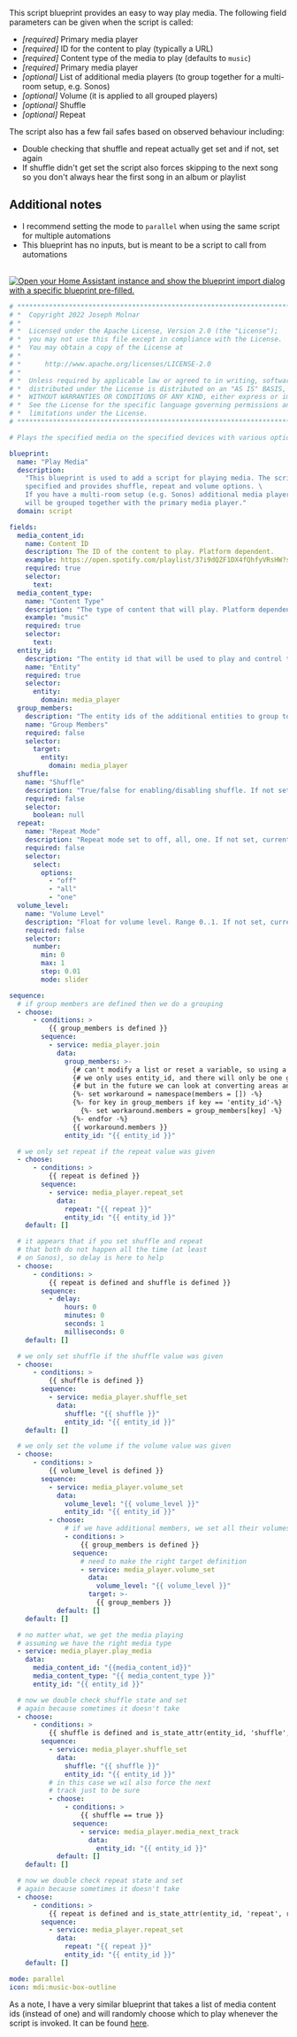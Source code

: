This script blueprint provides an easy to way play media. The following field parameters can be given when the script is called:
* _[required]_ Primary media player
* _[required]_ ID for the content to play (typically a URL)
* _[required]_ Content type of the media to play (defaults to `music`)
* _[required]_ Primary media player
* _[optional]_ List of additional media players (to group together for a multi-room setup, e.g. Sonos)
* _[optional]_ Volume (it is applied to all grouped players)
* _[optional]_ Shuffle
* _[optional]_ Repeat


The script also has a few fail safes based on observed behaviour including:
* Double checking that shuffle and repeat actually get set and if not, set again
* If shuffle didn't get set the script also forces skipping to the next song so you don't always hear the first song in an album or playlist

## Additional notes ##
* I recommend setting the mode to `parallel` when using the same script for multiple automations
* This blueprint has no inputs, but is meant to be a script to call from automations  
&nbsp;

[![Open your Home Assistant instance and show the blueprint import dialog with a specific blueprint pre-filled.](https://my.home-assistant.io/badges/blueprint_import.svg)](https://my.home-assistant.io/redirect/blueprint_import/?blueprint_url=https%3A%2F%2Fgithub.com%2FTalvish%2Fhome-assistant-blueprints%2Fblob%2Fmain%2Fscript%2Fplay_media.yaml)

````yaml
# ***************************************************************************
# *  Copyright 2022 Joseph Molnar
# *
# *  Licensed under the Apache License, Version 2.0 (the "License");
# *  you may not use this file except in compliance with the License.
# *  You may obtain a copy of the License at
# *
# *      http://www.apache.org/licenses/LICENSE-2.0
# *
# *  Unless required by applicable law or agreed to in writing, software
# *  distributed under the License is distributed on an "AS IS" BASIS,
# *  WITHOUT WARRANTIES OR CONDITIONS OF ANY KIND, either express or implied.
# *  See the License for the specific language governing permissions and
# *  limitations under the License.
# ***************************************************************************

# Plays the specified media on the specified devices with various options for shuffle, repeat, etc.

blueprint:
  name: "Play Media"
  description:
    "This blueprint is used to add a script for playing media. The script plays the media
    specified and provides shuffle, repeat and volume options. \
    If you have a multi-room setup (e.g. Sonos) additional media players can be specified. The players \
    will be grouped together with the primary media player."
  domain: script

fields:
  media_content_id:
    name: Content ID
    description: The ID of the content to play. Platform dependent.
    example: https://open.spotify.com/playlist/37i9dQZF1DX4fQhfyVRsHW?si=9e78114227474022
    required: true
    selector:
      text:
  media_content_type:
    name: "Content Type"
    description: "The type of content that will play. Platform dependent."
    example: "music"
    required: true
    selector:
      text:
  entity_id:
    description: "The entity id that will be used to play and control the specified media."
    name: "Entity"
    required: true
    selector:
      entity:
        domain: media_player
  group_members:
    description: "The entity ids of the additional entities to group together in a multi-room system. This ignores all types but entity ids."
    name: "Group Members"
    required: false
    selector:
      target:
        entity:
          domain: media_player
  shuffle:
    name: "Shuffle"
    description: "True/false for enabling/disabling shuffle. If not set, current setting is used."
    required: false
    selector:
      boolean: null
  repeat:
    name: "Repeat Mode"
    description: "Repeat mode set to off, all, one. If not set, current mode is used."
    required: false
    selector:
      select:
        options:
          - "off"
          - "all"
          - "one"
  volume_level:
    name: "Volume Level"
    description: "Float for volume level. Range 0..1. If not set, current value is used. If you specified Group Members the volume will be applied to all members."
    required: false
    selector:
      number:
        min: 0
        max: 1
        step: 0.01
        mode: slider

sequence:
  # if group members are defined then we do a grouping
  - choose:
      - conditions: >
          {{ group_members is defined }}
        sequence:
          - service: media_player.join
            data:
              group_members: >-
                {# can't modify a list or reset a variable, so using a replaceable array in a mutable container as work around#}
                {# we only uses entity_id, and there will only be one given it is a dictionary #}
                {# but in the future we can look at converting areas and devices into entities #}
                {%- set workaround = namespace(members = []) -%}
                {%- for key in group_members if key == 'entity_id'-%} 
                  {%- set workaround.members = group_members[key] -%}
                {%- endfor -%} 
                {{ workaround.members }}
              entity_id: "{{ entity_id }}"

  # we only set repeat if the repeat value was given
  - choose:
      - conditions: >
          {{ repeat is defined }}
        sequence:
          - service: media_player.repeat_set
            data:
              repeat: "{{ repeat }}"
              entity_id: "{{ entity_id }}"
    default: []

  # it appears that if you set shuffle and repeat
  # that both do not happen all the time (at least
  # on Sonos), so delay is here to help
  - choose:
      - conditions: >
          {{ repeat is defined and shuffle is defined }}
        sequence:
          - delay:
              hours: 0
              minutes: 0
              seconds: 1
              milliseconds: 0
    default: []

  # we only set shuffle if the shuffle value was given
  - choose:
      - conditions: >
          {{ shuffle is defined }}
        sequence:
          - service: media_player.shuffle_set
            data:
              shuffle: "{{ shuffle }}"
              entity_id: "{{ entity_id }}"
    default: []

  # we only set the volume if the volume value was given
  - choose:
      - conditions: >
          {{ volume_level is defined }}
        sequence:
          - service: media_player.volume_set
            data:
              volume_level: "{{ volume_level }}"
              entity_id: "{{ entity_id }}"
          - choose:
              # if we have additional members, we set all their volumes
              - conditions: >
                  {{ group_members is defined }}
                sequence:
                  # need to make the right target definition
                  - service: media_player.volume_set
                    data:
                      volume_level: "{{ volume_level }}"
                    target: >-
                      {{ group_members }}
            default: []
    default: []

  # no matter what, we get the media playing
  # assuming we have the right media type
  - service: media_player.play_media
    data:
      media_content_id: "{{media_content_id}}" 
      media_content_type: "{{ media_content_type }}"
      entity_id: "{{ entity_id }}"

  # now we double check shuffle state and set
  # again because sometimes it doesn't take
  - choose:
      - conditions: >
          {{ shuffle is defined and is_state_attr(entity_id, 'shuffle', shuffle) == false }}
        sequence:
          - service: media_player.shuffle_set
            data:
              shuffle: "{{ shuffle }}"
              entity_id: "{{ entity_id }}"
          # in this case we wil also force the next
          # track just to be sure
          - choose:
              - conditions: >
                  {{ shuffle == true }}
                sequence:
                  - service: media_player.media_next_track
                    data:
                      entity_id: "{{ entity_id }}"
            default: []
    default: []

  # now we double check repeat state and set
  # again because sometimes it doesn't take
  - choose:
      - conditions: >
          {{ repeat is defined and is_state_attr(entity_id, 'repeat', repeat) == false }}
        sequence:
          - service: media_player.repeat_set
            data:
              repeat: "{{ repeat }}"
              entity_id: "{{ entity_id }}"
    default: []

mode: parallel
icon: mdi:music-box-outline
````
As a note, I have a very similar blueprint that takes a list of media content ids (instead of one) and will randomly choose which to play whenever the script is invoked. It can be found [here](https://github.com/Talvish/home-assistant-blueprints).